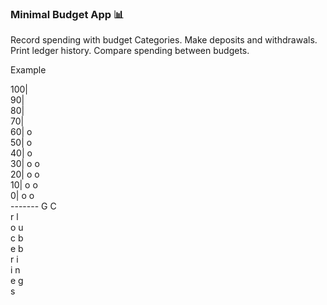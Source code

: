 ### Minimal Budget App :bar_chart:

Record spending with budget Categories. Make deposits and withdrawals. Print ledger history. Compare spending between budgets.

Example

100|       
 90|       
 80|       
 70|       
 60| o     
 50| o     
 40| o     
 30| o  o  
 20| o  o  
 10| o  o  
  0| o  o  
    -------
     G  C  
     r  l  
     o  u  
     c  b  
     e  b  
     r  i  
     i  n  
     e  g  
     s     
